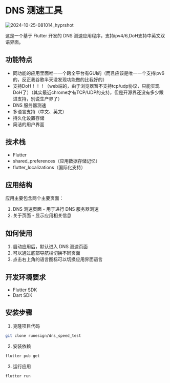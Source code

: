 # DNS 测速工具
![2024-10-25-081014_hyprshot](https://github.com/user-attachments/assets/851ea78a-9827-46a5-bb52-be4c93ddd7e3)

这是一个基于 Flutter 开发的 DNS 测速应用程序，支持ipv4/6,DoH支持中英文双语界面。

## 功能特点

- 同功能的应用里面唯一一个跨全平台有GUI的（而且应该是唯一一个支持ipv6的，反正我谷歌半天没发现功能做的比我好的）
- 支持DoH！！！（web端的，由于浏览器暂不支持tcp/udp协议，只能实现DoH了）（其实最近chrome才有TCP/UDP的支持，但是开源界还没有多少跟进支持，别说生产界了）
- DNS 服务器测速
- 多语言支持（中文、英文）
- 持久化设置存储
- 简洁的用户界面

## 技术栈

- Flutter
- shared_preferences（应用数据存储记忆）
- flutter_localizations（国际化支持）

## 应用结构

应用主要包含两个主要页面：

1. DNS 测速页面 - 用于进行 DNS 服务器测速
2. 关于页面 - 显示应用相关信息

## 如何使用

1. 启动应用后，默认进入 DNS 测速页面
2. 可以通过底部导航栏切换不同页面
3. 点击右上角的语言图标可以切换应用界面语言

## 开发环境要求

- Flutter SDK
- Dart SDK

## 安装步骤

1. 克隆项目代码

```bash
git clone runesign/dns_speed_test
```

2. 安装依赖

```bash
flutter pub get
```

3. 运行应用

```bash
flutter run
```
